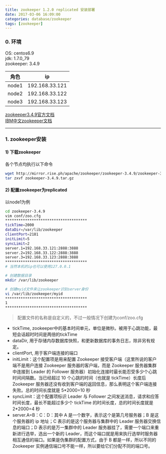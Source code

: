 ```yaml
---
title: zookeeper 1.2.0 replicated 安装部署
date: 2017-03-06 16:09:00
categories: database/zookeeper
tags: [zookeeper]
---
```


### 0. 环境
OS: centos6.9  
jdk: 1.7.0_79  
zookeeper: 3.4.9  

角色|ip
---|---
node1|192.168.33.121
node2|192.168.33.122
node3|192.168.33.123

[zookeeper3.4.9官方文档](http://zookeeper.apache.org/doc/r3.4.9/zookeeperStarted.html)  
[IBM中文zookeeper文档](https://www.ibm.com/developerworks/cn/opensource/os-cn-zookeeper/)  

---

### 1. zookeeper安装
#### 1) 下载zookeeper
各个节点均执行以下命令
``` bash
wget http://mirror.rise.ph/apache/zookeeper/zookeeper-3.4.9/zookeeper-3.4.9.tar.gz
tar zxvf zookeeper-3.4.9.tar.gz
```

#### 2) 配置zookeeper为replicated
以node1为例
``` bash
cd zookeeper-3.4.9
vim conf/zoo.cfg
*************************************
tickTime=2000
dataDir=/var/lib/zookeeper
clientPort=2181
initLimit=5
syncLimit=2
server.1=192.168.33.121:2888:3888
server.2=192.168.33.122:2888:3888
server.3=192.168.33.123:2888:3888
*************************************
# 当然本机的ip也可以使用127.0.0.1

# 创建数据目录
mkdir /var/lib/zookeeper

# 创建myid文件来让zookeeper识别server身份
vi /var/lib/zookeeper/myid
*************************************
1
*************************************
```
> 配置文件的名称是自定义的，不过一般情况下创建为conf/zoo.cfg
- tickTime, zookeeper中的基本时间单元，单位是微秒。被用于心跳功能，最短会话超时时间是两倍的tickTime
- dataDir, 用于存储内存数据库快照，和更新数据库的事务日志，除非另有规定。
- clientPort, 用于客户端连接的端口
- initLimit：这个配置项是用来配置 Zookeeper 接受客户端（这里所说的客户端不是用户连接 Zookeeper 服务器的客户端，而是 Zookeeper 服务器集群中连接到 Leader 的 Follower 服务器）初始化连接时最长能忍受多少个心跳时间间隔数。当已经超过 10 个心跳的时间（也就是 tickTime）长度后 Zookeeper 服务器还没有收到客户端的返回信息，那么表明这个客户端连接失败。总的时间长度就是 5*2000=10 秒
- syncLimit：这个配置项标识 Leader 与 Follower 之间发送消息，请求和应答时间长度，最长不能超过多少个 tickTime 的时间长度，总的时间长度就是 2*2000=4 秒
- server.A=B：C：D：其中 A 是一个数字，表示这个是第几号服务器；B 是这个服务器的 ip 地址；C 表示的是这个服务器与集群中的 Leader 服务器交换信息的端口；D 表示的是万一集群中的 Leader 服务器挂了，需要一个端口来重新进行选举，选出一个新的 Leader，而这个端口就是用来执行选举时服务器相互通信的端口。如果是伪集群的配置方式，由于 B 都是一样，所以不同的 Zookeeper 实例通信端口号不能一样，所以要给它们分配不同的端口号。
